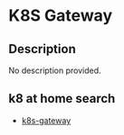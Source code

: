 # K8S Gateway

## Description

No description provided.

## k8 at home search

- [k8s-gateway](https://nanne.dev/k8s-at-home-search/#/k8s-gateway)

